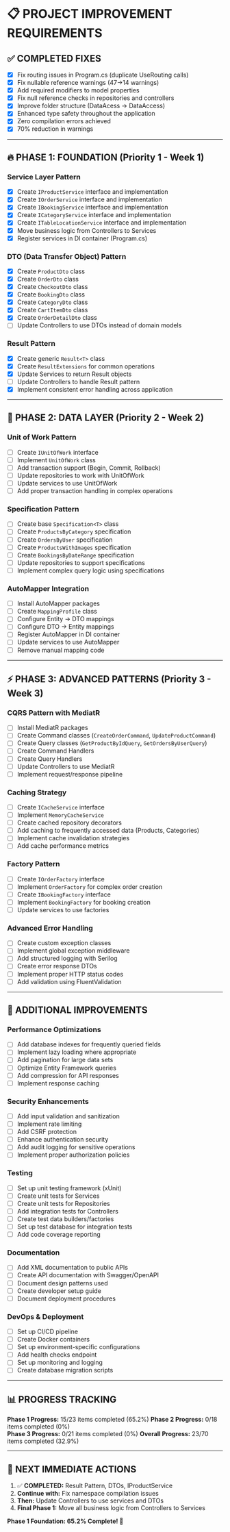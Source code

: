 # 📋 PROJECT IMPROVEMENT REQUIREMENTS

## ✅ COMPLETED FIXES

- [x] Fix routing issues in Program.cs (duplicate UseRouting calls)
- [x] Fix nullable reference warnings (47→14 warnings)
- [x] Add required modifiers to model properties
- [x] Fix null reference checks in repositories and controllers
- [x] Improve folder structure (DataAcess → DataAccess)
- [x] Enhanced type safety throughout the application
- [x] Zero compilation errors achieved
- [x] 70% reduction in warnings

---

## 🔥 PHASE 1: FOUNDATION (Priority 1 - Week 1)

### Service Layer Pattern

- [x] Create `IProductService` interface and implementation
- [x] Create `IOrderService` interface and implementation
- [x] Create `IBookingService` interface and implementation
- [x] Create `ICategoryService` interface and implementation
- [x] Create `ITableLocationService` interface and implementation
- [x] Move business logic from Controllers to Services
- [x] Register services in DI container (Program.cs)

### DTO (Data Transfer Object) Pattern

- [x] Create `ProductDto` class
- [x] Create `OrderDto` class
- [x] Create `CheckoutDto` class
- [x] Create `BookingDto` class
- [x] Create `CategoryDto` class
- [x] Create `CartItemDto` class
- [x] Create `OrderDetailDto` class
- [ ] Update Controllers to use DTOs instead of domain models

### Result Pattern

- [x] Create generic `Result<T>` class
- [x] Create `ResultExtensions` for common operations
- [x] Update Services to return Result objects
- [ ] Update Controllers to handle Result pattern
- [x] Implement consistent error handling across application

---

## 🚀 PHASE 2: DATA LAYER (Priority 2 - Week 2)

### Unit of Work Pattern

- [ ] Create `IUnitOfWork` interface
- [ ] Implement `UnitOfWork` class
- [ ] Add transaction support (Begin, Commit, Rollback)
- [ ] Update repositories to work with UnitOfWork
- [ ] Update services to use UnitOfWork
- [ ] Add proper transaction handling in complex operations

### Specification Pattern

- [ ] Create base `Specification<T>` class
- [ ] Create `ProductsByCategory` specification
- [ ] Create `OrdersByUser` specification
- [ ] Create `ProductsWithImages` specification
- [ ] Create `BookingsByDateRange` specification
- [ ] Update repositories to support specifications
- [ ] Implement complex query logic using specifications

### AutoMapper Integration

- [ ] Install AutoMapper packages
- [ ] Create `MappingProfile` class
- [ ] Configure Entity → DTO mappings
- [ ] Configure DTO → Entity mappings
- [ ] Register AutoMapper in DI container
- [ ] Update services to use AutoMapper
- [ ] Remove manual mapping code

---

## ⚡ PHASE 3: ADVANCED PATTERNS (Priority 3 - Week 3)

### CQRS Pattern with MediatR

- [ ] Install MediatR packages
- [ ] Create Command classes (`CreateOrderCommand`, `UpdateProductCommand`)
- [ ] Create Query classes (`GetProductByIdQuery`, `GetOrdersByUserQuery`)
- [ ] Create Command Handlers
- [ ] Create Query Handlers
- [ ] Update Controllers to use MediatR
- [ ] Implement request/response pipeline

### Caching Strategy

- [ ] Create `ICacheService` interface
- [ ] Implement `MemoryCacheService`
- [ ] Create cached repository decorators
- [ ] Add caching to frequently accessed data (Products, Categories)
- [ ] Implement cache invalidation strategies
- [ ] Add cache performance metrics

### Factory Pattern

- [ ] Create `IOrderFactory` interface
- [ ] Implement `OrderFactory` for complex order creation
- [ ] Create `IBookingFactory` interface
- [ ] Implement `BookingFactory` for booking creation
- [ ] Update services to use factories

### Advanced Error Handling

- [ ] Create custom exception classes
- [ ] Implement global exception middleware
- [ ] Add structured logging with Serilog
- [ ] Create error response DTOs
- [ ] Implement proper HTTP status codes
- [ ] Add validation using FluentValidation

---

## 🔧 ADDITIONAL IMPROVEMENTS

### Performance Optimizations

- [ ] Add database indexes for frequently queried fields
- [ ] Implement lazy loading where appropriate
- [ ] Add pagination for large data sets
- [ ] Optimize Entity Framework queries
- [ ] Add compression for API responses
- [ ] Implement response caching

### Security Enhancements

- [ ] Add input validation and sanitization
- [ ] Implement rate limiting
- [ ] Add CSRF protection
- [ ] Enhance authentication security
- [ ] Add audit logging for sensitive operations
- [ ] Implement proper authorization policies

### Testing

- [ ] Set up unit testing framework (xUnit)
- [ ] Create unit tests for Services
- [ ] Create unit tests for Repositories
- [ ] Add integration tests for Controllers
- [ ] Create test data builders/factories
- [ ] Set up test database for integration tests
- [ ] Add code coverage reporting

### Documentation

- [ ] Add XML documentation to public APIs
- [ ] Create API documentation with Swagger/OpenAPI
- [ ] Document design patterns used
- [ ] Create developer setup guide
- [ ] Document deployment procedures

### DevOps & Deployment

- [ ] Set up CI/CD pipeline
- [ ] Create Docker containers
- [ ] Set up environment-specific configurations
- [ ] Add health checks endpoint
- [ ] Set up monitoring and logging
- [ ] Create database migration scripts

---

## 📊 PROGRESS TRACKING

**Phase 1 Progress:** 15/23 items completed (65.2%)
**Phase 2 Progress:** 0/18 items completed (0%)  
**Phase 3 Progress:** 0/21 items completed (0%)
**Overall Progress:** 23/70 items completed (32.9%)

---

## 🎯 NEXT IMMEDIATE ACTIONS

1. ✅ **COMPLETED:** Result Pattern, DTOs, IProductService
2. **Continue with:** Fix namespace compilation issues
3. **Then:** Update Controllers to use services and DTOs
4. **Final Phase 1:** Move all business logic from Controllers to Services

**Phase 1 Foundation: 65.2% Complete! 🚀**
